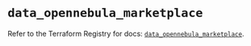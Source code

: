 # `data_opennebula_marketplace`

Refer to the Terraform Registry for docs: [`data_opennebula_marketplace`](https://registry.terraform.io/providers/opennebula/opennebula/1.5.0/docs/data-sources/marketplace).
